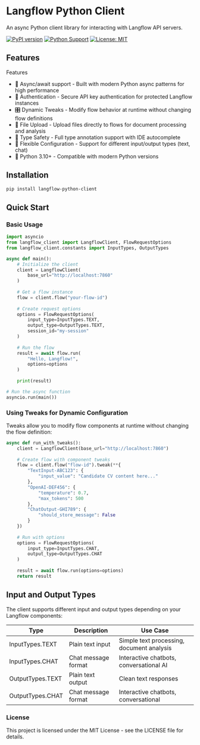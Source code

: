 # Langflow Python Client

An async Python client library for interacting with Langflow API servers.

[![PyPI version](https://badge.fury.io/py/langflow-python-client.svg)](https://badge.fury.io/py/langflow-python-client)
[![Python Support](https://img.shields.io/pypi/pyversions/langflow-python-client.svg)](https://pypi.org/project/langflow-python-client/)
[![License: MIT](https://img.shields.io/badge/License-MIT-yellow.svg)](https://opensource.org/licenses/MIT)

## Features

Features

- 🚀 Async/await support - Built with modern Python async patterns for high performance
- 🔐 Authentication - Secure API key authentication for protected Langflow instances
- 🎛️ Dynamic Tweaks - Modify flow behavior at runtime without changing flow definitions
- 📁 File Upload - Upload files directly to flows for document processing and analysis
- 📝 Type Safety - Full type annotation support with IDE autocomplete
- 🔧 Flexible Configuration - Support for different input/output types (text, chat)
- 🐍 Python 3.10+ - Compatible with modern Python versions

## Installation

```bash
pip install langflow-python-client
```

## Quick Start
### Basic Usage

```python
import asyncio
from langflow_client import LangflowClient, FlowRequestOptions
from langflow_client.constants import InputTypes, OutputTypes

async def main():
    # Initialize the client
    client = LangflowClient(
        base_url="http://localhost:7860"
    )
    
    # Get a flow instance
    flow = client.flow("your-flow-id")
    
    # Create request options
    options = FlowRequestOptions(
        input_type=InputTypes.TEXT,
        output_type=OutputTypes.TEXT,
        session_id="my-session"
    )
    
    # Run the flow
    result = await flow.run(
        "Hello, Langflow!",
        options=options
    )
    
    print(result)

# Run the async function
asyncio.run(main())
```

### Using Tweaks for Dynamic Configuration

Tweaks allow you to modify flow components at runtime without changing the flow definition:

```python
async def run_with_tweaks():
    client = LangflowClient(base_url="http://localhost:7860")
    
    # Create flow with component tweaks
    flow = client.flow("flow-id").tweak(**{
        "TextInput-ABC123": {
            "input_value": "Candidate CV content here..."
        },
        "OpenAI-DEF456": {
            "temperature": 0.7,
            "max_tokens": 500
        },
        "ChatOutput-GHI789": {
            "should_store_message": False
        }
    })
    
    # Run with options
    options = FlowRequestOptions(
        input_type=InputTypes.CHAT,
        output_type=OutputTypes.CHAT
    )
    
    result = await flow.run(options=options)
    return result
```

## Input and Output Types
The client supports different input and output types depending on your Langflow components:

| Type           | Description        | Use Case                              |
|----------------|--------------------|----------------------------------------|
| InputTypes.TEXT | Plain text input   | Simple text processing, document analysis |
| InputTypes.CHAT | Chat message format | Interactive chatbots, conversational AI  |
| OutputTypes.TEXT | Plain text output  | Clean text responses                     |
| OutputTypes.CHAT | Chat message format |  Interactive chatbots, conversational    |


### License
This project is licensed under the MIT License - see the LICENSE file for details.